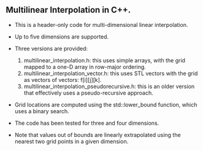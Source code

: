 ## Multilinear Interpolation in C++.

* This is a header-only code for multi-dimensional linear interpolation.
* Up to five dimensions are supported.
* Three versions are provided:
    1. multilinear_interpolation.h: this uses simple arrays, with the grid mapped to a one-D array in row-major ordering.
    2. multilinear_interpolation_vector.h: this uses STL vectors with the grid as vectors of vectors: f[i][j][k].
    3. multilinear_interpolation_pseudorecursive.h: this is an older version that effectively uses a pseudo-recursive approach.

* Grid locations are computed using the std::lower_bound function, which uses a binary search.

* The code has been tested for three and four dimensions.

* Note that values out of bounds are linearly extrapolated using the nearest two grid points in a given dimension.
